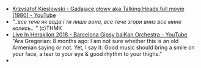 - [Krzysztof Kieslowski - Gadające głowy aka Talking Heads full movie (1980) - YouTube](https://www.youtube.com/watch?v=66CbSfuyxTU) 
- _"..все тече як вода і ти лише вона, все тече згори вниз все мине колись.. "_ (с)ТНМК 
-  [Live In Heraklion 2018 - Barcelona Gipsy balKan Orchestra - YouTube](https://www.youtube.com/watch?v=zINrTaZyjcs) "Ara Gregorian: 8 months ago: I am not sure whether this is an old Armenian saying or not. Yet, I say it:  Good music should bring a smile on your face, a tear to your eye & good rhythm to your thighs." 
-  

